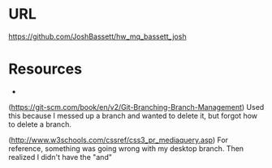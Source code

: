 # URL
https://github.com/JoshBassett/hw_mq_bassett_josh
# Resources
*
(https://git-scm.com/book/en/v2/Git-Branching-Branch-Management)
Used this because I messed up a branch and wanted to delete it, but
forgot how to delete a branch.

(http://www.w3schools.com/cssref/css3_pr_mediaquery.asp)
For reference, something was going wrong with my desktop branch. Then
realized I didn't have the "and"

